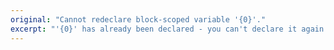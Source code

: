 ```yaml
---
original: "Cannot redeclare block-scoped variable '{0}'."
excerpt: "'{0}' has already been declared - you can't declare it again."
---
```

